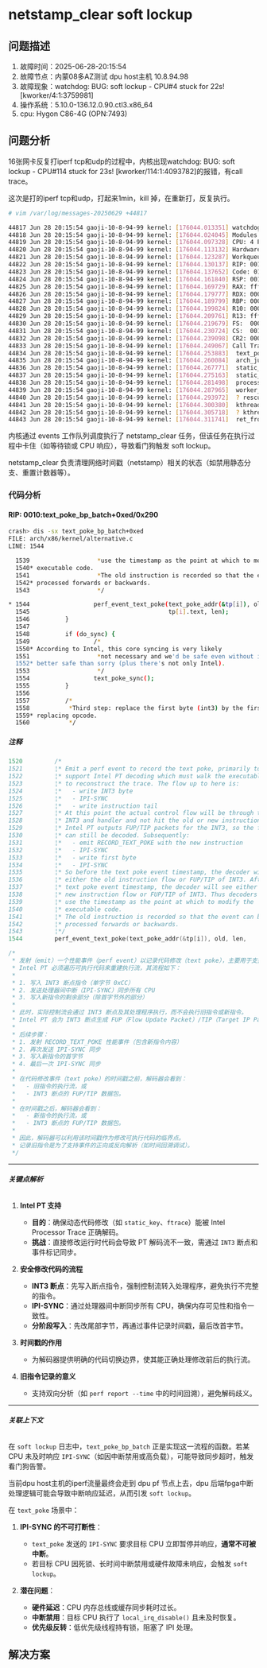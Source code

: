 # netstamp_clear soft lockup

## 问题描述

1. 故障时间：2025-06-28-20:15:54
2. 故障节点：内蒙08多AZ测试 dpu host主机 10.8.94.98
3. 故障现象：watchdog: BUG: soft lockup - CPU#4 stuck for 22s! [kworker/4:1:3759981]
4. 操作系统：5.10.0-136.12.0.90.ctl3.x86_64
5. cpu: Hygon C86-4G (OPN:7493)

## 问题分析

16张网卡反复打iperf tcp和udp的过程中，内核出现watchdog: BUG: soft lockup - CPU#114 stuck for 23s! [kworker/114:1:4093782]的报错，有call trace。

这次是打的iperf tcp和udp，打起来1min，kill 掉，在重新打，反复执行。

```bash
# vim /var/log/messages-20250629 +44817

44817 Jun 28 20:15:54 gaoji-10-8-94-99 kernel: [176044.013351] watchdog: BUG: soft lockup - CPU#4 stuck for 22s! [kworker/4:1:3759981]
44818 Jun 28 20:15:54 gaoji-10-8-94-99 kernel: [176044.024045] Modules linked in: vfio_pci vfio_virqfd vfio_iommu_type1 vfio 8021q garp mrp stp llc bonding rfkill sunrpc vfat fat ext4 mbcache jbd2 amd64_edac_mod edac_mce_amd ast      drm_vram_helper drm_ttm_helper i2c_algo_bit kvm_amd ttm ccp drm_kms_helper kvm syscopyarea sysfillrect irqbypass ipmi_ssif sysimgblt sg pcspkr joydev rapl fb_sys_fops ipmi_devintf ngbe cec k10temp i2c_piix4 ipmi_msghandler      i2c_designware_platform i2c_designware_core acpi_cpufreq fuse drm xfs libcrc32c dm_multipath sd_mod t10_pi crct10dif_pclmul crc32_pclmul crc32c_intel ahci ghash_clmulni_intel libahci libata virtio_blk virtio_net net_failove      r failover dm_mirror dm_region_hash dm_log dm_mod
44819 Jun 28 20:15:54 gaoji-10-8-94-99 kernel: [176044.097328] CPU: 4 PID: 3759981 Comm: kworker/4:1 Kdump: loaded Tainted: G             L    5.10.0-136.12.0.90.ctl3.x86_64 #1
44820 Jun 28 20:15:54 gaoji-10-8-94-99 kernel: [176044.113132] Hardware name: Suma MH221/62DC24-C, BIOS 08.03.04.71.18 06/02/2025
44821 Jun 28 20:15:54 gaoji-10-8-94-99 kernel: [176044.123287] Workqueue: events netstamp_clear
44822 Jun 28 20:15:54 gaoji-10-8-94-99 kernel: [176044.130137] RIP: 0010:text_poke_bp_batch+0xed/0x290
44823 Jun 28 20:15:54 gaoji-10-8-94-99 kernel: [176044.137652] Code: 01 00 00 85 c9 74 14 0f b6 86 00 00 00 a1 41 88 04 24 f6 c1 02 0f 85 8d 01 00 00 49 8d 75 01 4c 89 c7 83 c5 01 e8 b3 fa ff ff <49> 63 7d f6 41 0f b6 d6 4c 89 e9       48 8d 74 24 1b 49 89 d0 49 83 c5
44824 Jun 28 20:15:54 gaoji-10-8-94-99 kernel: [176044.161840] RSP: 0018:ffffab073cd0fe10 EFLAGS: 00000286
44825 Jun 28 20:15:54 gaoji-10-8-94-99 kernel: [176044.169729] RAX: ffffffffa18c388e RBX: ffffffffa34ec7fa RCX: 0000000000000000
44826 Jun 28 20:15:54 gaoji-10-8-94-99 kernel: [176044.179777] RDX: 0000000000000000 RSI: 0000000000000004 RDI: ffffd54642400ae8
44827 Jun 28 20:15:54 gaoji-10-8-94-99 kernel: [176044.189799] RBP: 0000000000000001 R08: ffffffffa34ec7ab R09: 00000000000000e0
44828 Jun 28 20:15:54 gaoji-10-8-94-99 kernel: [176044.199824] R10: 0000000000000003 R11: 0000000000000003 R12: ffffab073cd0fe2c
44829 Jun 28 20:15:54 gaoji-10-8-94-99 kernel: [176044.209761] R13: ffffffffa34ec7aa R14: 0000000000000005 R15: ffffffffa34ec7aa
44830 Jun 28 20:15:54 gaoji-10-8-94-99 kernel: [176044.219679] FS:  0000000000000000(0000) GS:ffff905a86000000(0000) knlGS:0000000000000000
44831 Jun 28 20:15:54 gaoji-10-8-94-99 kernel: [176044.230724] CS:  0010 DS: 0000 ES: 0000 CR0: 0000000080050033
44832 Jun 28 20:15:54 gaoji-10-8-94-99 kernel: [176044.239098] CR2: 00007f9f7b74c000 CR3: 000000cc7200a000 CR4: 0000000000350ee0
44833 Jun 28 20:15:54 gaoji-10-8-94-99 kernel: [176044.249067] Call Trace:
44834 Jun 28 20:15:54 gaoji-10-8-94-99 kernel: [176044.253883]  text_poke_finish+0x1b/0x30
44835 Jun 28 20:15:54 gaoji-10-8-94-99 kernel: [176044.260084]  arch_jump_label_transform_apply+0x16/0x30
44836 Jun 28 20:15:54 gaoji-10-8-94-99 kernel: [176044.267771]  static_key_enable_cpuslocked+0x5f/0x90
44837 Jun 28 20:15:54 gaoji-10-8-94-99 kernel: [176044.275163]  static_key_enable+0x16/0x20
44838 Jun 28 20:15:54 gaoji-10-8-94-99 kernel: [176044.281498]  process_one_work+0x1b0/0x350
44839 Jun 28 20:15:54 gaoji-10-8-94-99 kernel: [176044.287965]  worker_thread+0x49/0x310
44840 Jun 28 20:15:54 gaoji-10-8-94-99 kernel: [176044.293972]  ? rescuer_thread+0x370/0x370
44841 Jun 28 20:15:54 gaoji-10-8-94-99 kernel: [176044.300380]  kthread+0xfe/0x140
44842 Jun 28 20:15:54 gaoji-10-8-94-99 kernel: [176044.305718]  ? kthread_park+0x90/0x90
44843 Jun 28 20:15:54 gaoji-10-8-94-99 kernel: [176044.311741]  ret_from_fork+0x22/0x30
```

内核通过 events 工作队列调度执行了 netstamp_clear 任务，但该任务在执行过程中卡住（如等待锁或 CPU 响应），导致看门狗触发 soft lockup。

netstamp_clear 负责清理网络时间戳（netstamp）相关的状态（如禁用静态分支、重置计数器等）。

### 代码分析

#### RIP: 0010:text_poke_bp_batch+0xed/0x290

```bash
crash> dis -sx text_poke_bp_batch+0xed
FILE: arch/x86/kernel/alternative.c
LINE: 1544

  1539                   *use the timestamp as the point at which to modify the
  1540* executable code.
  1541                   *The old instruction is recorded so that the event can be
  1542* processed forwards or backwards.
  1543                   */

* 1544                  perf_event_text_poke(text_poke_addr(&tp[i]), old, len,
  1545                                       tp[i].text, len);
  1546          }
  1547
  1548          if (do_sync) {
  1549                  /*
  1550* According to Intel, this core syncing is very likely
  1551                   *not necessary and we'd be safe even without it. But
  1552* better safe than sorry (plus there's not only Intel).
  1553                   */
  1554                  text_poke_sync();
  1555          }
  1556
  1557          /*
  1558           *Third step: replace the first byte (int3) by the first byte of
  1559* replacing opcode.
  1560           */
```

##### 注释

```c
1520         /*
1521         ¦* Emit a perf event to record the text poke, primarily to
1522         ¦* support Intel PT decoding which must walk the executable code
1523         ¦* to reconstruct the trace. The flow up to here is:
1524         ¦*   - write INT3 byte
1525         ¦*   - IPI-SYNC
1526         ¦*   - write instruction tail
1527         ¦* At this point the actual control flow will be through the
1528         ¦* INT3 and handler and not hit the old or new instruction.
1529         ¦* Intel PT outputs FUP/TIP packets for the INT3, so the flow
1530         ¦* can still be decoded. Subsequently:
1531         ¦*   - emit RECORD_TEXT_POKE with the new instruction
1532         ¦*   - IPI-SYNC
1533         ¦*   - write first byte
1534         ¦*   - IPI-SYNC
1535         ¦* So before the text poke event timestamp, the decoder will see
1536         ¦* either the old instruction flow or FUP/TIP of INT3. After the
1537         ¦* text poke event timestamp, the decoder will see either the
1538         ¦* new instruction flow or FUP/TIP of INT3. Thus decoders can
1539         ¦* use the timestamp as the point at which to modify the
1540         ¦* executable code.
1541         ¦* The old instruction is recorded so that the event can be
1542         ¦* processed forwards or backwards.
1543         ¦*/
1544         perf_event_text_poke(text_poke_addr(&tp[i]), old, len,
```

```c
/*
 * 发射（emit）一个性能事件（perf event）以记录代码修改（text poke），主要用于支持 Intel PT（Processor Trace）的解码。
 * Intel PT 必须遍历可执行代码来重建执行流，其流程如下：
 * 
 * 1. 写入 INT3 断点指令（单字节 0xCC）
 * 2. 发送处理器间中断（IPI-SYNC）同步所有 CPU
 * 3. 写入新指令的剩余部分（除首字节外的部分）
 * 
 * 此时，实际控制流会通过 INT3 断点及其处理程序执行，而不会执行旧指令或新指令。
 * Intel PT 会为 INT3 断点生成 FUP（Flow Update Packet）/TIP（Target IP Packet）数据包，因此执行流仍可被解码。
 * 
 * 后续步骤：
 * 1. 发射 RECORD_TEXT_POKE 性能事件（包含新指令内容）
 * 2. 再次发送 IPI-SYNC 同步
 * 3. 写入新指令的首字节
 * 4. 最后一次 IPI-SYNC 同步
 * 
 * 在代码修改事件（text poke）的时间戳之前，解码器会看到：
 *   - 旧指令的执行流，或
 *   - INT3 断点的 FUP/TIP 数据包。
 * 
 * 在时间戳之后，解码器会看到：
 *   - 新指令的执行流，或
 *   - INT3 断点的 FUP/TIP 数据包。
 * 
 * 因此，解码器可以利用该时间戳作为修改可执行代码的临界点。
 * 记录旧指令是为了支持事件的正向或反向解析（如时间回溯调试）。
 */
```

---

###### **关键点解析**

1. **Intel PT 支持**  
   - **目的**：确保动态代码修改（如 `static_key`、`ftrace`）能被 Intel Processor Trace 正确解码。
   - **挑战**：直接修改运行时代码会导致 PT 解码流不一致，需通过 `INT3` 断点和事件标记同步。

2. **安全修改代码的流程**  
   - **INT3 断点**：先写入断点指令，强制控制流转入处理程序，避免执行不完整的指令。
   - **IPI-SYNC**：通过处理器间中断同步所有 CPU，确保内存可见性和指令一致性。
   - **分阶段写入**：先改尾部字节，再通过事件记录时间戳，最后改首字节。

3. **时间戳的作用**  
   - 为解码器提供明确的代码切换边界，使其能正确处理修改前后的执行流。

4. **旧指令记录的意义**  
   - 支持双向分析（如 `perf report --time` 中的时间回溯），避免解码歧义。

---

###### **关联上下文**

在 `soft lockup` 日志中，`text_poke_bp_batch` 正是实现这一流程的函数。若某 CPU 未及时响应 `IPI-SYNC`（如因中断禁用或高负载），可能导致同步超时，触发看门狗告警。

当前dpu host主机的iperf流量最终会走到 dpu pf 节点上去，dpu 后端fpga中断处理逻辑可能会导致中断响应延迟，从而引发 `soft lockup`。

在 `text_poke` 场景中：

1. **IPI-SYNC 的不可打断性**：  
   - `text_poke` 发送的 `IPI-SYNC` 要求目标 CPU 立即暂停并响应，**通常不可被中断**。
   - 若目标 CPU 因死锁、长时间中断禁用或硬件故障未响应，会触发 `soft lockup`。

2. **潜在问题**：  
   - **硬件延迟**：CPU 内存总线或缓存同步耗时过长。
   - **中断禁用**：目标 CPU 执行了 `local_irq_disable()` 且未及时恢复。
   - **优先级反转**：低优先级线程持有锁，阻塞了 IPI 处理。

## 解决方案

